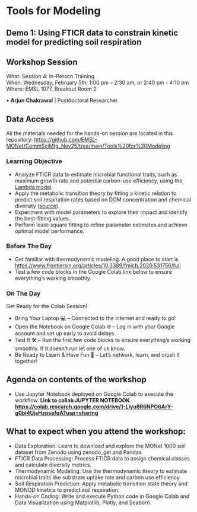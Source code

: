 # Tools for Modeling
## Demo 1: Using FTICR data to constrain kinetic model for predicting soil respiration
## Workshop Session
What: Session 4: In-Person Training   <br>
When: Wednesday, February 5th: 1:00 pm – 2:30 am, or  2:40 pm - 4:10 pm <br>
Where:  EMSL 1077, Breakout Room 2

•	**Arjun Chakrawal** | Postdoctoral Researcher   <be>


## Data Access
All the materials needed for the hands-on session are located in this repository: https://github.com/EMSL-MONet/CommSciMtg_Nov25/tree/main/Tools%20for%20Modeling
### Learning Objective
- Analyze FTICR data to estimate microbial functional traits, such as maximum growth rate and potential carbon-use efficiency, using the [Lambda model](https://www.frontiersin.org/articles/10.3389/fmicb.2020.531756/full).
- Apply the metabolic transition theory by fitting a kinetic relation to predict soil respiration rates based on DOM concentration and chemical diversity ([source](https://academic.oup.com/ismej/article/8/8/1747/7582562)).
- Experiment with model parameters to explore their impact and identify the best-fitting values.
- Perform least-square fitting to refine parameter estimates and achieve optimal model performance.


### Before The Day
- Get familiar with thermodynamic modeling. A good place to start is https://www.frontiersin.org/articles/10.3389/fmicb.2020.531756/full
- Test a few code blocks in the Google Colab link below to ensure everything’s working smoothly.
  
### On The Day 
Get Ready for the Colab Session!
- Bring Your Laptop 💻 – Connected to the internet and ready to go!
- Open the Notebook on Google Colab 🌐 – Log in with your Google account and set up early to avoid delays.
- Test It 🛠️ – Run the first few code blocks to ensure everything’s working smoothly. If it doesn't run let one of us know. 
- Be Ready to Learn & Have Fun 🎉 – Let’s network, learn, and crush it together!


## Agenda on contents of the workshop
- Use Jupyter Notebook deployed on Google Colab to execute the workflow.  **Link to collab JUPYTER NOTEBOOK https://colab.research.google.com/drive/1-LIyu8R6NPO6ArY-g0bl4UjsHzpsefqA?usp=sharing**

## What to expect when you attend the workshop:
* Data Exploration: Learn to download and explore the MONet 1000 soil dataset from Zenodo using zenodo_get and Pandas.
* FTICR Data Processing: Process FTICR data to assign chemical classes and calculate diversity metrics.
* Thermodynamic Modeling: Use the thermodynamic theory to estimate microbial traits like substrate uptake rate and carbon use efficiency.
* Soil Respiration Prediction: Apply metabolic transition state theory and MONOD kinetics to predict soil respiration.
* Hands-on Coding: Write and execute Python code in Google Colab and Data Visualization using Matplotlib, Plotly, and Seaborn.
